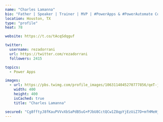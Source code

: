 ```yaml
---
name: "Charles Lamanna"
bio: "Father | Speaker | Trainer | MVP | #PowerApps & #PowerAutomate Community Super User | YouTuber Right-pointing triangle http://youtube.com/c/rezadorrani | Learn - Share - Clockwise rightwards and leftwards open circle arrows"
location: Houston, TX
type: "profile"
heat: 78

website: https://t.co/tAcqSdqguf

twitter:
  username: rezadorrani
  url: https://twitter.com/rezadorrani
  followers: 2415

topics:
  - Power Apps

images:
  - url: https://pbs.twimg.com/profile_images/1063114045270777856/qeT-jpWr_400x400.jpg
    width: 400
    height: 400
    isCached: true
    title: "Charles Lamanna"

secured: "Cg8fftyJ8fKauPVVvXbSaPdB5uG+PJbU8CctQCw1Z8qpYjEzUiZ7D+mfHMeHjg4y44/ONfIF70lRw/oiuo4RVAPcAKWytuH6A59yjOOoVnw+2jgVIVVkyX20D0/2yM+Ze5k3UbgDCf/6hIJCd83fjb1hxaAKFfzvwe9pXknf24rdw46rNc+Pi0pZT1c/MtYXqybaWnwRxhB8Yjthu11eiMQ6CUlkc1LlGsqzJvFm0NgjQm6DP6OEd4zFdkvzzJ+ePfymeULVSaK5ceB4oSYYErR8+2wnM8XN8D8lp5l4+1l5yHY0zMnTmC7T/W7YNKrLjYMvZy0QuagMfNnQa215k2Ca0wH1qGfP9bvO2WQTkIBDKjm3llE5s5afsYXpZMbWtNWwQbKu5b/B7ttmxFgNf9XTGFi+RKZdUptzPG7t6dY=;/jeci3s1Bdht4nOX4poQwA=="
---
```


